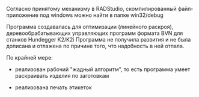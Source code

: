 Согласно принятому механизму в RADStudio, скомпилированный файл-приложение под windows можно найти в папке win32/debug

Программа создавалась для оптимизации (линейного раскроя), деревообрабатывающих управляющих программ формата BVN для станков Hundegger K2/K2i
Программа не получила развития и не была дописана и отлажена по причине того, что надобность в ней отпала.  

По крайней мере: 

- реализован рабочий "жадный алгоритм", то есть программа умеет раскраивать изделия по заготовкам

- реализована печать этикеток
